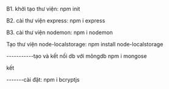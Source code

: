 B1. khởi tạo thư viện: npm init

B2. cài thư viện express: npm i express

B3. cài thư viện nodemon: npm i nodemon

Tạo thư viện node-localstorage: npm install node-localstorage


-----------tạo và kết nối db với môngdb
npm i mongose

kết
 
 -------cài đặt: npm i bcryptjs
